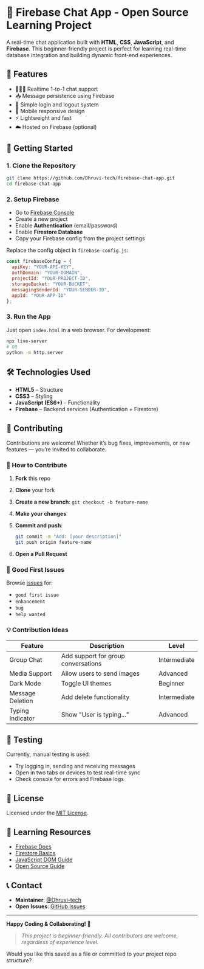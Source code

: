 # 💬 Firebase Chat App - Open Source Learning Project

A real-time chat application built with **HTML**, **CSS**, **JavaScript**, and **Firebase**. This beginner-friendly project is perfect for learning real-time database integration and building dynamic front-end experiences.

## 🌟 Features

* 🧑‍🤝‍🧑 Realtime 1-to-1 chat support
* 📥 Message persistence using Firebase
* 🔐 Simple login and logout system
* 📱 Mobile responsive design
* ⚡ Lightweight and fast
* ☁️ Hosted on Firebase (optional)

## 🚀 Getting Started

### 1. Clone the Repository

```bash
git clone https://github.com/Dhruvi-tech/firebase-chat-app.git
cd firebase-chat-app
```

### 2. Setup Firebase

* Go to [Firebase Console](https://console.firebase.google.com/)
* Create a new project
* Enable **Authentication** (email/password)
* Enable **Firestore Database**
* Copy your Firebase config from the project settings

Replace the config object in `firebase-config.js`:

```javascript
const firebaseConfig = {
  apiKey: "YOUR-API-KEY",
  authDomain: "YOUR-DOMAIN",
  projectId: "YOUR-PROJECT-ID",
  storageBucket: "YOUR-BUCKET",
  messagingSenderId: "YOUR-SENDER-ID",
  appId: "YOUR-APP-ID"
};
```

### 3. Run the App

Just open `index.html` in a web browser. For development:

```bash
npx live-server
# OR
python -m http.server
```

## 🛠️ Technologies Used

* **HTML5** – Structure
* **CSS3** – Styling
* **JavaScript (ES6+)** – Functionality
* **Firebase** – Backend services (Authentication + Firestore)

## 🤝 Contributing

Contributions are welcome! Whether it’s bug fixes, improvements, or new features — you’re invited to collaborate.

### 📌 How to Contribute

1. **Fork** this repo
2. **Clone** your fork
3. **Create a new branch**: `git checkout -b feature-name`
4. **Make your changes**
5. **Commit and push**:

   ```bash
   git commit -m "Add: [your description]"
   git push origin feature-name
   ```
6. **Open a Pull Request**

### 🐛 Good First Issues

Browse [issues](https://github.com/Dhruvi-tech/firebase-chat-app/issues) for:

* `good first issue`
* `enhancement`
* `bug`
* `help wanted`

### 💡 Contribution Ideas

| Feature          | Description                         | Level        |
| ---------------- | ----------------------------------- | ------------ |
| Group Chat       | Add support for group conversations | Intermediate |
| Media Support    | Allow users to send images          | Advanced     |
| Dark Mode        | Toggle UI themes                    | Beginner     |
| Message Deletion | Add delete functionality            | Intermediate |
| Typing Indicator | Show "User is typing..."            | Advanced     |

## 🧪 Testing

Currently, manual testing is used:

* Try logging in, sending and receiving messages
* Open in two tabs or devices to test real-time sync
* Check console for errors and Firebase logs

## 📜 License

Licensed under the [MIT License](LICENSE).

## 🌱 Learning Resources

* [Firebase Docs](https://firebase.google.com/docs)
* [Firestore Basics](https://firebase.google.com/docs/firestore)
* [JavaScript DOM Guide](https://developer.mozilla.org/en-US/docs/Web/API/Document_Object_Model)
* [Open Source Guide](https://opensource.guide/how-to-contribute/)

## 📞 Contact

* **Maintainer**: [@Dhruvi-tech](https://github.com/Dhruvi-tech)
* **Open Issues**: [GitHub Issues](https://github.com/Dhruvi-tech/firebase-chat-app/issues)

---

**Happy Coding & Collaborating! 🚀**

> *This project is beginner-friendly. All contributors are welcome, regardless of experience level.*

Would you like this saved as a file or committed to your project repo structure?
